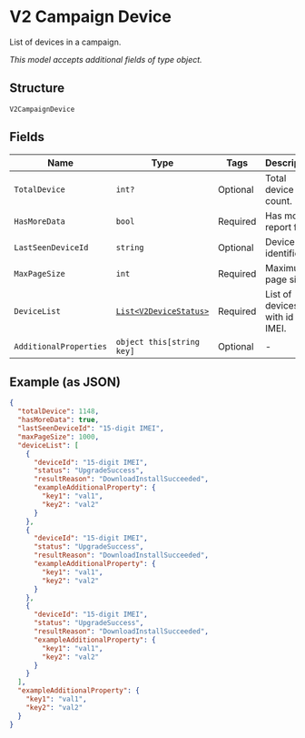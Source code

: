 
# V2 Campaign Device

List of devices in a campaign.

*This model accepts additional fields of type object.*

## Structure

`V2CampaignDevice`

## Fields

| Name | Type | Tags | Description |
|  --- | --- | --- | --- |
| `TotalDevice` | `int?` | Optional | Total device count. |
| `HasMoreData` | `bool` | Required | Has more report flag. |
| `LastSeenDeviceId` | `string` | Optional | Device identifier. |
| `MaxPageSize` | `int` | Required | Maximum page size. |
| `DeviceList` | [`List<V2DeviceStatus>`](../../doc/models/v2-device-status.md) | Required | List of devices with id in IMEI. |
| `AdditionalProperties` | `object this[string key]` | Optional | - |

## Example (as JSON)

```json
{
  "totalDevice": 1148,
  "hasMoreData": true,
  "lastSeenDeviceId": "15-digit IMEI",
  "maxPageSize": 1000,
  "deviceList": [
    {
      "deviceId": "15-digit IMEI",
      "status": "UpgradeSuccess",
      "resultReason": "DownloadInstallSucceeded",
      "exampleAdditionalProperty": {
        "key1": "val1",
        "key2": "val2"
      }
    },
    {
      "deviceId": "15-digit IMEI",
      "status": "UpgradeSuccess",
      "resultReason": "DownloadInstallSucceeded",
      "exampleAdditionalProperty": {
        "key1": "val1",
        "key2": "val2"
      }
    },
    {
      "deviceId": "15-digit IMEI",
      "status": "UpgradeSuccess",
      "resultReason": "DownloadInstallSucceeded",
      "exampleAdditionalProperty": {
        "key1": "val1",
        "key2": "val2"
      }
    }
  ],
  "exampleAdditionalProperty": {
    "key1": "val1",
    "key2": "val2"
  }
}
```

